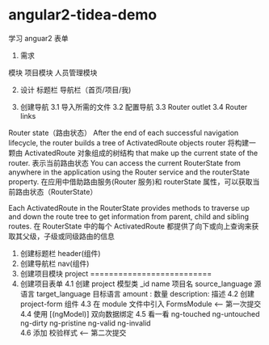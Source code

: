 # angular2-tidea-demo
学习 anguar2 表单

1. 需求

模块
项目模块
人员管理模块

2. 设计
标题栏
导航栏（首页/项目/我)

3. 创建导航
3.1 导入所需的文件
3.2 配置导航
3.3 Router outlet
3.4 Router links

Router state（路由状态）
After the end of each successful navigation lifecycle, 
the router builds a tree of ActivatedRoute objects 
router 将构建一颗由 ActivatedRoute 对象组成的树结构
that make up the current state of the router.
表示当前路由状态 
You can access the current RouterState from anywhere in the application 
using the Router service and the routerState property.
在应用中借助路由服务(Router 服务)和 routerState 属性，可以获取当前路由状态（RouterState）

Each ActivatedRoute in the RouterState provides methods 
to traverse up and down the route tree to get information from parent, 
child and sibling routes.
在 RouterState 中的每个 ActivatedRoute 都提供了向下或向上查询来获取其父级，子级或同级路由的信息

1. 创建标题栏 header(组件) 
2. 创建导航栏 nav(组件)
3. 创建项目模块 project 
==========================
4. 创建项目表单
4.1 创建 project 模型类
    _id
    name 项目名
    source_language 源语言
    target_language 目标语言
    amount : 数量
    description: 描述
4.2 创建 project-form 组件
4.3 在 module 文件中引入 FormsModule <-- 第一次提交
4.4 使用 [(ngModel)] 双向数据绑定
4.5 看一看 ng-touched ng-untouched ng-dirty ng-pristine ng-valid ng-invalid  
4.6 添加 校验样式 <-- 第二次提交